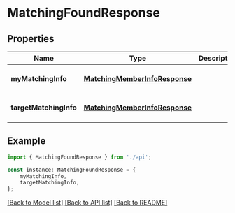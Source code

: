 # MatchingFoundResponse


## Properties

Name | Type | Description | Notes
------------ | ------------- | ------------- | -------------
**myMatchingInfo** | [**MatchingMemberInfoResponse**](MatchingMemberInfoResponse.md) |  | [optional] [default to undefined]
**targetMatchingInfo** | [**MatchingMemberInfoResponse**](MatchingMemberInfoResponse.md) |  | [optional] [default to undefined]

## Example

```typescript
import { MatchingFoundResponse } from './api';

const instance: MatchingFoundResponse = {
    myMatchingInfo,
    targetMatchingInfo,
};
```

[[Back to Model list]](../README.md#documentation-for-models) [[Back to API list]](../README.md#documentation-for-api-endpoints) [[Back to README]](../README.md)
